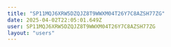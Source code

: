 ```yaml
---
title: "SP11MQJ6XRW5DZQJZ8T9WWXM04T26Y7C8AZSH77ZG"
date: 2025-04-02T22:05:01.649Z
user: SP11MQJ6XRW5DZQJZ8T9WWXM04T26Y7C8AZSH77ZG
layout: "users"
---
```

    